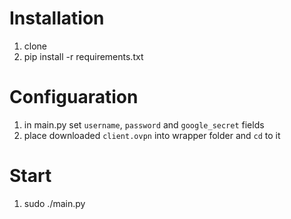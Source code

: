 # Installation
1. clone
1. pip install -r requirements.txt

# Configuaration
1. in main.py set `username`, `password` and `google_secret` fields
1. place downloaded `client.ovpn` into wrapper folder and `cd` to it

# Start
1. sudo ./main.py